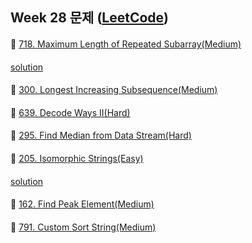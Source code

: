 ## Week 28 문제 ([LeetCode](https://leetcode.com/explore/challenge/card/july-leetcoding-challenge-2021/609/week-2-july-8th-july-14th/3807/))

####
👀 [718. Maximum Length of Repeated Subarray(Medium)](https://leetcode.com/problems/maximum-length-of-repeated-subarray/)
####
[solution](https://github.com/YChaeeun/Algorithm/blob/master/week28/LeetCode_718.kt)
####
👀 [300. Longest Increasing Subsequence(Medium)](https://leetcode.com/problems/longest-increasing-subsequence/)
####

####
👀 [639. Decode Ways II(Hard)](https://leetcode.com/problems/decode-ways-ii/)
####

####
👀 [295. Find Median from Data Stream(Hard)](https://leetcode.com/problems/find-median-from-data-stream/)
####

####
👀 [205. Isomorphic Strings(Easy)](https://leetcode.com/problems/isomorphic-strings/)
####
[solution](https://github.com/YChaeeun/Algorithm/blob/master/week28/LeetCode_205.kt)
####
👀 [162. Find Peak Element(Medium)](https://leetcode.com/problems/find-peak-element/)
####

####
👀 [791. Custom Sort String(Medium)](https://leetcode.com/problems/custom-sort-string/)
####

####
